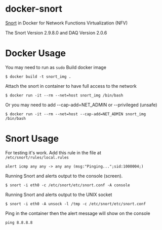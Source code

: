 # docker-snort

[Snort](https://www.snort.org/) in Docker for Network Functions Virtualization (NFV)

The Snort Version 2.9.8.0 and DAQ Version 2.0.6

# Docker Usage
You may need to run as `sudo`
Build docker image
```
$ docker build -t snort_img .
```
Attach the snort in container to have full access to the network

```
$ docker run -it --rm --net=host snort_img /bin/bash
```

Or you may need to add --cap-add=NET_ADMIN or --privileged (unsafe)

```
$ docker run -it --rm --net=host --cap-add=NET_ADMIN snort_img /bin/bash
```


# Snort Usage

For testing it's work. Add this rule in the file at `/etc/snort/rules/local.rules`

```
alert icmp any any -> any any (msg:"Pinging...";sid:1000004;)
```

Running Snort and alerts output to the console (screen).

```
$ snort -i eth0 -c /etc/snort/etc/snort.conf -A console
```

Running Snort and alerts output to the UNIX socket

```
$ snort -i eth0 -A unsock -l /tmp -c /etc/snort/etc/snort.conf
```

Ping in the container then the alert message will show on the console

```
ping 8.8.8.8
```
